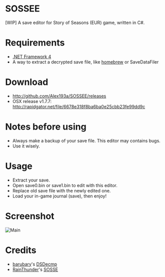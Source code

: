 # SOSSEE
[WIP] A save editor for Story of Seasons (EUR) game, written in C#.

Requirements
===============
* [.NET Framework 4](http://www.microsoft.com/en-US/download/details.aspx?id=17718)
* A way to extract a decrypted save file, like [homebrew](http://smealum.github.io/3ds/)
or SaveDataFiler

Download
==========
* http://github.com/Alex193a/SOSSEE/releases
* OSX release v1.7.7: http://rapidgator.net/file/6678e318f8ba6ba0e25cbb23fe99dd9c

Notes before using
==================
* Always make a backup of your save file. This editor may contains bugs.
* Use it wisely.

Usage
=====
* Extract your save.
* Open save0.bin or save1.bin to edit with this editor.
* Replace old save file with the newly edited one.
* Load your in-game journal (save), then enjoy!

Screenshot
==========
![Main](http://i.imgur.com/APZ82ak.png)

Credits
=======
* [barubary](https://github.com/Barubary)'s [DSDecmp](https://github.com/Barubary/dsdecmp)
* [RainThunder](https://github.com/RainThunder)'s [SOSSE](https://github.com/RainThunder/SOSSE)
